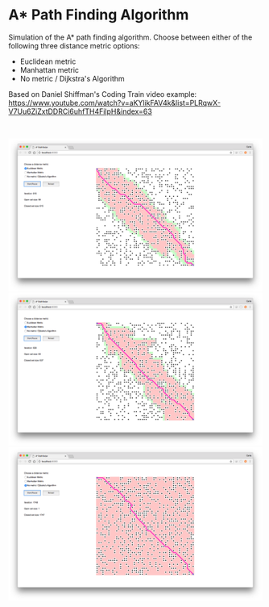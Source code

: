 # A* Path Finding Algorithm

Simulation of the A* path finding algorithm. Choose between either of the following three distance metric options:
* Euclidean metric
* Manhattan metric
* No metric / Dijkstra's Algorithm

Based on Daniel Shiffman's Coding Train video example:
https://www.youtube.com/watch?v=aKYlikFAV4k&list=PLRqwX-V7Uu6ZiZxtDDRCi6uhfTH4FilpH&index=63

</br>
<p align="center">
  <img src="images/screenShot-01.png"/>
  <img src="images/screenShot-02.png"/>
  <img src="images/screenShot-03.png"/>
</p>
